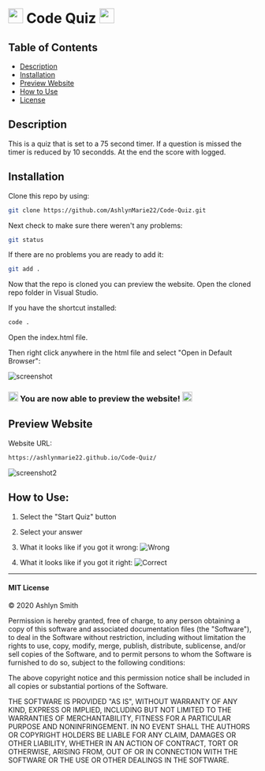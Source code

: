 # <img src="https://media.giphy.com/media/3og0INs7kEnoBYDGNi/giphy.gif" width="30px"> Code Quiz <img src="https://media.giphy.com/media/3og0INs7kEnoBYDGNi/giphy.gif" width="30px">

## Table of Contents

* [Description](#description)
* [Installation](#installation)
* [Preview Website](#preview-website)
* [How to Use](#how-to-use)
* [License](#mit-license)

## Description

This is a quiz that is set to a 75 second timer. If a question is missed the timer is reduced by 10 secondds. At the end the score with logged. 

## Installation

Clone this repo by using:

```bash
git clone https://github.com/AshlynMarie22/Code-Quiz.git
```

Next check to make sure there weren't any problems:

```bash
git status
```

If there are no problems you are ready to add it:

```bash
git add .
```

Now that the repo is cloned you can preview the website. Open the cloned repo folder in Visual Studio.

If you have the shortcut installed:

```bash
code .
```

Open the index.html file.

Then right click anywhere in the html file and select "Open in Default Browser":

![screenshot](https://ashlynimages.s3.us-east-2.amazonaws.com/Screen+Shot+2020-08-27+at+3.27.50+PM.png)


### <img src="https://cdn.shopify.com/s/files/1/1061/1924/products/4_grande.png?v=1571606116" width="20px"/> You are now able to preview the website! <img src="https://cdn.shopify.com/s/files/1/1061/1924/products/4_grande.png?v=1571606116" width="20px"/>


## Preview Website

Website URL: 
```bash
https://ashlynmarie22.github.io/Code-Quiz/
```

![screenshot2](https://ashlynimages.s3.us-east-2.amazonaws.com/Screen+Shot+2020-09-09+at+10.52.51+PM.png)


## How to Use:
1. Select the "Start Quiz" button
2. Select your answer
3. What it looks like if you got it wrong:
![Wrong](https://ashlynimages.s3.us-east-2.amazonaws.com/Screen+Shot+2020-09-09+at+10.54.27+PM.png)

4. What it looks like if you got it right:
![Correct](https://ashlynimages.s3.us-east-2.amazonaws.com/Screen+Shot+2020-09-09+at+10.55.18+PM.png)




---
#### MIT License

© 2020 Ashlyn Smith

Permission is hereby granted, free of charge, to any person obtaining a copy
of this software and associated documentation files (the "Software"), to deal
in the Software without restriction, including without limitation the rights
to use, copy, modify, merge, publish, distribute, sublicense, and/or sell
copies of the Software, and to permit persons to whom the Software is
furnished to do so, subject to the following conditions:

The above copyright notice and this permission notice shall be included in all
copies or substantial portions of the Software.

THE SOFTWARE IS PROVIDED "AS IS", WITHOUT WARRANTY OF ANY KIND, EXPRESS OR
IMPLIED, INCLUDING BUT NOT LIMITED TO THE WARRANTIES OF MERCHANTABILITY,
FITNESS FOR A PARTICULAR PURPOSE AND NONINFRINGEMENT. IN NO EVENT SHALL THE
AUTHORS OR COPYRIGHT HOLDERS BE LIABLE FOR ANY CLAIM, DAMAGES OR OTHER
LIABILITY, WHETHER IN AN ACTION OF CONTRACT, TORT OR OTHERWISE, ARISING FROM,
OUT OF OR IN CONNECTION WITH THE SOFTWARE OR THE USE OR OTHER DEALINGS IN THE
SOFTWARE.
